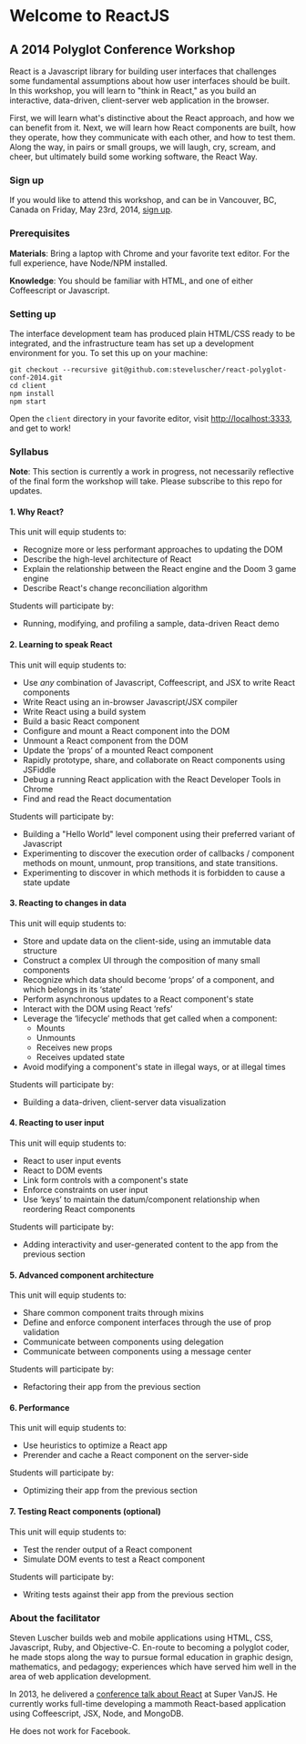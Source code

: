 # Welcome to ReactJS
## A 2014 Polyglot Conference Workshop

React is a Javascript library for building user interfaces that challenges some fundamental assumptions about how user interfaces should be built. In this workshop, you will learn to "think in React," as you build an interactive, data-driven, client-server web application in the browser.

First, we will learn what's distinctive about the React approach, and how we can benefit from it. Next, we will learn how React components are built, how they operate, how they communicate with each other, and how to test them. Along the way, in pairs or small groups, we will laugh, cry, scream, and cheer, but ultimately build some working software, the React Way.

### Sign up

If you would like to attend this workshop, and can be in Vancouver, BC, Canada on Friday, May 23rd, 2014, [sign up](http://www.polyglotconf.com/#workshop-reactjs).

### Prerequisites

**Materials**: Bring a laptop with Chrome and your favorite text editor. For the full experience, have Node/NPM installed.

**Knowledge**: You should be familiar with HTML, and one of either Coffeescript or Javascript.

### Setting up

The interface development team has produced plain HTML/CSS ready to be integrated, and the infrastructure team has set up a development environment for you. To set this up on your machine:

    git checkout --recursive git@github.com:steveluscher/react-polyglot-conf-2014.git
    cd client
    npm install
    npm start

Open the `client` directory in your favorite editor, visit <http://localhost:3333>, and get to work!

### Syllabus

**Note**: This section is currently a work in progress, not necessarily reflective of the final form the workshop will take. Please subscribe to this repo for updates.

#### 1. Why React?

This unit will equip students to:

* Recognize more or less performant approaches to updating the DOM
* Describe the high-level architecture of React
* Explain the relationship between the React engine and the Doom 3 game engine
* Describe React's change reconciliation algorithm

Students will participate by:

* Running, modifying, and profiling a sample, data-driven React demo

#### 2. Learning to speak React

This unit will equip students to:

* Use _any_ combination of Javascript, Coffeescript, and JSX to write React components
* Write React using an in-browser Javascript/JSX compiler
* Write React using a build system
* Build a basic React component
* Configure and mount a React component into the DOM
* Unmount a React component from the DOM
* Update the ‘props’ of a mounted React component
* Rapidly prototype, share, and collaborate on React components using JSFiddle
* Debug a running React application with the React Developer Tools in Chrome
* Find and read the React documentation

Students will participate by:

* Building a "Hello World" level component using their preferred variant of Javascript
* Experimenting to discover the execution order of callbacks / component methods on mount, unmount, prop transitions, and state transitions.
* Experimenting to discover in which methods it is forbidden to cause a state update

#### 3. Reacting to changes in data

This unit will equip students to:

* Store and update data on the client-side, using an immutable data structure
* Construct a complex UI through the composition of many small components
* Recognize which data should become ‘props’ of a component, and which belongs in its ‘state’
* Perform asynchronous updates to a React component's state
* Interact with the DOM using React ‘refs’
* Leverage the ‘lifecycle’ methods that get called when a component:
  * Mounts
  * Unmounts
  * Receives new props
  * Receives updated state
* Avoid modifying a component's state in illegal ways, or at illegal times

Students will participate by:

* Building a data-driven, client-server data visualization

#### 4. Reacting to user input

This unit will equip students to:

* React to user input events
* React to DOM events
* Link form controls with a component's state
* Enforce constraints on user input
* Use ‘keys’ to maintain the datum/component relationship when reordering React components

Students will participate by:

* Adding interactivity and user-generated content to the app from the previous section

#### 5. Advanced component architecture

This unit will equip students to:

* Share common component traits through mixins
* Define and enforce component interfaces through the use of prop validation
* Communicate between components using delegation
* Communicate between components using a message center

Students will participate by:

* Refactoring their app from the previous section

#### 6. Performance

This unit will equip students to:

* Use heuristics to optimize a React app
* Prerender and cache a React component on the server-side

Students will participate by:

* Optimizing their app from the previous section

#### 7. Testing React components (optional)

This unit will equip students to:

* Test the render output of a React component
* Simulate DOM events to test a React component

Students will participate by:

* Writing tests against their app from the previous section

### About the facilitator

Steven Luscher builds web and mobile applications using HTML, CSS, Javascript, Ruby, and Objective-C. En-route to becoming a polyglot coder, he made stops along the way to pursue formal education in graphic design, mathematics, and pedagogy; experiences which have served him well in the area of web application development.

In 2013, he delivered a [conference talk about React](https://github.com/steveluscher/react-supervanjs-2013) at Super VanJS. He currently works full-time developing a mammoth React-based application using Coffeescript, JSX, Node, and MongoDB.

He does not work for Facebook.
